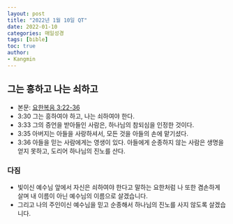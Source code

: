 ```yaml
---
layout: post
title: "2022년 1월 10일 QT"
date: 2022-01-10
categories: 매일성경
tags: [bible]
toc: true
author:
- Kangmin
---
```


## 그는 흥하고 나는 쇠하고
- 본문: [요한복음 3:22-36](https://www.bskorea.or.kr/bible/korbibReadpage.php?version=SAENEW&book=jhn&chap=3&sec=22&cVersion=&fontSize=15px&fontWeight=normal#focus)
- 3:30 그는 흥하여야 하고, 나는 쇠하여야 한다.
- 3:33 그의 증언을 받아들인 사람은, 하나님의 참되심을 인정한 것이다.
- 3:35 아버지는 아들을 사랑하셔서, 모든 것을 아들의 손에 맡기셨다.
- 3:36 아들을 믿는 사람에게는 영생이 있다. 아들에게 순종하지 않는 사람은 생명을 얻지 못하고, 도리어 하나님의 진노를 산다.

### 다짐
- 빛이신 예수님 앞에서 자신은 쇠하여야 한다고 말하는 요한처럼 나 또한 겸손하게 살며 내 이름이 아닌 예수님의 이름으로 살겠습니다.
- 그리고 나의 주인이신 예수님을 믿고 순종해서 하나님의 진노를 사지 않도록 살겠습니다.
